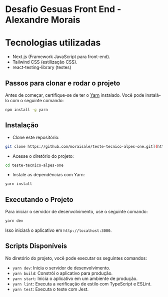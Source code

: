 # Desafio Gesuas Front End - Alexandre Morais

# Tecnologias utilizadas
  - Next.js (Framework JavaScript para front-end).
  - Tailwind CSS (estilização CSS).
  - react-testing-library (testes)
  
## Passos para clonar e rodar o projeto

Antes de começar, certifique-se de ter o [Yarn](https://classic.yarnpkg.com/en/docs/install/) instalado. Você pode instalá-lo com o seguinte comando:

```bash
npm install -g yarn
```

## Instalação

- Clone este repositório:

```bash
git clone https://github.com/moraisale/teste-tecnico-alpes-one.git](https://github.com/moraisale/desafio-gesuas-front-end)
```

- Acesse o diretório do projeto:

```bash
cd teste-tecnico-alpes-one
```

- Instale as dependências com Yarn:

```bash
yarn install
```

## Executando o Projeto

Para iniciar o servidor de desenvolvimento, use o seguinte comando:

```bash
yarn dev
```

Isso iniciará o aplicativo em `http://localhost:3000`.

## Scripts Disponíveis

No diretório do projeto, você pode executar os seguintes comandos:

- `yarn dev`: Inicia o servidor de desenvolvimento.
- `yarn build`: Constrói o aplicativo para produção.
- `yarn start`: Inicia o aplicativo em um ambiente de produção.
- `yarn lint`: Executa a verificação de estilo com TypeScript e ESLint.
-  `yarn test`: Executa o teste com Jest.
